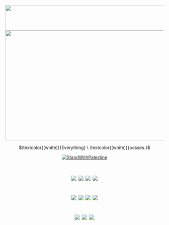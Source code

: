 <div align="center">
  <img height="80" width="800" src="https://64.media.tumblr.com/fc0a3cf96064b0ab0f6105f9991325a1/8ec739b97745decb-82/s1280x1920/c3075bf5f98bd49ecc5fb0ce58fff6abd5a90e68.pnj"  />
</div>

<div align="center">
  <img height="350" width="900" src="https://files.catbox.moe/1r104l.png"  />
</div>

<p align="center">
$\textcolor{(white)}{Everything} \ \textcolor{(white)}{passes.}$
</p>

<div align="center">

  [![StandWithPalestine](https://raw.githubusercontent.com/Safouene1/support-palestine-banner/master/StandWithPalestine.svg)](https://free-palestine.carrd.co/)


###
# <p align="center"> ![](https://64.media.tumblr.com/e20618374aa10d6d6edbae3affbf68bd/6f072ea04e7b6c72-80/s100x200/0abc759e2257efafaeeb780facb2e16e20546e53.webp) ![](https://64.media.tumblr.com/c6ba30ca701f966c3a5c86fcd9842306/6f072ea04e7b6c72-42/s100x200/85eb8181bdc37429f4615e2d74db179a38a29fef.gifv) ![](https://64.media.tumblr.com/a1555693a5eda94e1d74a1a7b35f92d4/6f072ea04e7b6c72-6b/s100x200/61ae346913a21790d4d30286434b85589a3db7e7.gifv) ![](https://64.media.tumblr.com/8ef6d8e6c69c6965ac635fe9293d7d64/6f072ea04e7b6c72-6f/s100x200/1ef325c98fdc63cf9f80909a2a83349ebfa62977.gifv) <p align="center"> ![](https://64.media.tumblr.com/393be5c2ab61b8bb8b419e9037f72dd4/6f072ea04e7b6c72-aa/s100x200/d45ff0fc6a95c4f6782a943d73570d219aeb9523.gifv) ![](https://64.media.tumblr.com/8d44b18227a46503bbf20feb93b011eb/6f072ea04e7b6c72-f1/s100x200/1ae6a55923e8b6a05998b16bad631f3e1f21e3fa.gifv) ![](https://64.media.tumblr.com/81c08bb10f99a875dabefe4646423ace/d3c80e3805ca7023-27/s100x200/676c9d66cd8e37a8d0e79f3d6ee0880d738b06f8.gifv) ![](https://64.media.tumblr.com/f7a17f59e95eb7fcd017593b883dcc1e/473928ea48888009-ea/s100x200/ff67e135948c4e932682f378eb8db205fde53b4d.gifv) <p align="center"> ![](https://64.media.tumblr.com/2fbcefe87fc6a1893b8ec40005549ba3/92fe38413966101b-78/s100x200/e8aeb9da8248f1f3692397ba6acab9b95b40ef68.pnj) ![](https://64.media.tumblr.com/5e1c82eab347ff9c422c1722644ce1e7/d3c80e3805ca7023-38/s100x200/df78c9e50d33992e4e154e4f9a2dd4eef91750ca.gifv) ![](https://64.media.tumblr.com/df2a61ca87a3b517930a6df9053b2d87/473928ea48888009-e5/s100x200/0f9dea48de823e46b58b96710c3ec84ea762ce0f.gifv)
